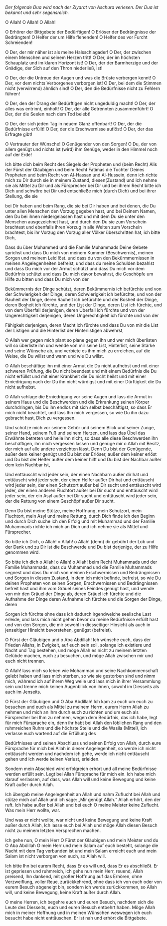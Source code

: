 _Der folgende Dua wird nach der Ziyarat von Aschura verlesen. Der Dua ist bekannt und sehr segensreich._

O Allah!
O Allah!
O Allah!


O Erhörer der Bittgebete der Bedürftigen!
O Erlöser der Bedrängnisse der Bedrängten!
O Helfer der um Hilfe flehenden!
O Helfer des vor Furcht Schreienden!


O Der, der mir näher ist als meine Halsschlagader!
O Der, der zwischen einem Menschen und seinem Herzen tritt!
O Der, der im höchsten Schauplatz und im klaren Horizont ist!
O Der, der der Barmherzige und der Gnädige, der Sich auf den Thron niederließ, ist!


O Der, der die Untreue der Augen und was die Brüste verbergen kennt!
O Der, vor dem nichts Verborgenes verborgen ist!
O Der, bei dem die Stimmen nicht (verwirrend) ähnlich sind!
O Der, den die Bedürfnisse nicht zu Fehlern führen!


O Der, den der Drang der Bedürftigen nicht ungeduldig macht!
O Der, der alles was entrinnt, einholt!
O Der, der alle Getrennten zusammenführt!
O Der, der die Seelen nach dem Tod belebt!


O Der, der sich jeden Tag in neuem Glanz offenbart!
O Der, der die Bedürfnisse erfüllt!
O Der, der die Erschwernisse auflöst!
O Der, der das Erfragte gibt!


O Vertrauter der Wünsche!
O Genügender von den Sorgen!
O Du, der von allem genügt und nichts ist (wird) ihm Genüge, weder in den Himmel noch auf der Erde!


Ich bitte dich beim Recht des Siegels der Propheten und (beim Recht) Alis der Fürst der Gläubigen und beim Recht Fatimas die Tochter Deines Propheten und beim Recht von Al-Hassan und Al-Hussein, denn ich richte mich zu Dir durch sie in meinem Zustand, diesen(Zustand) und ich nehme sie als Mittel zu Dir und als Fürsprecher bei Dir und bei ihrem Recht bitte ich Dich und schwöre bei Dir und entschließe mich (durch Dich) und bei ihrer Stellung, die sie


bei Dir haben und beim Rang, die sie bei Dir haben und bei denen, die Du unter allen Menschen den Vorzug gegeben hast, und bei Deinem Namen, den Du bei ihnen niedergelassen hast und mit dem Du sie unter den Menschen ausgezeichnet hast, und durch den Du sie zum Vorschein brachtest und ebenfalls ihren Vorzug in alle Welten zum Vorschein brachtest, bis ihr Vorzug den Vorzug aller Völker überschritten hat, ich bitte Dich,


Dass du über Muhammed und die Familie Muhammads Deine Gebete sprichst und dass Du mich von meinem Kummer (Beschwernis), meinen Sorgen und meinem Leid löst. und dass du von den Bekürmmernissen in meinen Angelegenheiten befreist, und dass du meine Schulden bezahlst und dass Du mich vor der Armut schützt und dass Du mich vor dem Bedürfnis schützt und dass Du mich davor bewahrst, die Geschöpfe um Hilfe zu bitten und dass Du mich von der


Bekümmernis der Dinge schützt, deren Bekümmernis ich befürchte und von der Schwierigkeit der Dinge, deren Schwierigkeit ich befürchte, und von der Rauheit der Dinge, deren Rauheit ich befürchte und der Bosheit der Dinge, deren Bosheit ich fürchte, und der List der Dinge, deren List ich fürchte, und von dem Überfall derjenigen, deren Überfall ich fürchte und von der Ungerechtigkeit derjenigen, deren Ungerechtigkeit ich fürchte und von der


Fähigkeit derjenigen, deren Macht ich fürchte und dass Du von mir die List der Listigen und die Hinterlist der Hinterlistigen abwehrst,


O Allah wer gegen mich plant so plane gegen ihn und wer mich überlisten will so überliste ihn und wende von mir seine List, Hinterlist, seine Stärke und seine Wünsche ab, und verbiete es ihm mich zu erreichen, auf die Weise, die Du willst und wann und wie Du willst.


O Allah beschäftige ihn mit einer Armut die Du nicht aufhebst und mit einer schweren Prüfung, die Du nicht beendest und mit einem Bedürfnis die Du nicht erfüllst und mit einer Krankheit die Du nicht heilst und mit einer Erniedrigung nach der Du ihn nicht würdigst und mit einer Dürftigkeit die Du nicht aufhebst.


O Allah schlage die Erniedrigung vor seine Augen und lass die Armut in seinem Haus und die Beschwerden und die Erkrankung seinen Körper durchdringen, bis Du ihn endlos mit sich selbst beschäftigst, so dass Er mich nicht beachtet, und lass Ihn mich vergessen, so wie Du ihn dazu gebracht hast, Dich zu vergessen.


Und schütze mich vor seinem Gehör und seinem Blick und seiner Zunge, seiner Hand, seinem Fuß und seinem Herzen, und lass das Übel das Erwähnte betreten und heile ihn nicht, so dass alle diese Beschwerden ihn beschäftigen, ihn mich vergessen lassen und genüge mir o Allah mit Besitz, der mich auf alle andere verzichten lässt. Denn Du bist der Genügende, außer dem keiner genügt und Du bist der Erlöser, außer dem keiner erlöst und Du bist der Helfer außer dem keiner hilft und Du bist der Nachbar außer dem kein Nachbar ist,


Und enttäuscht wird jeder sein, der einen Nachbarn außer dir hat und enttäuscht wird jeder sein, der einen Helfer außer Dir hat und enttäuscht wird jeder sein, der einen Schutzort außer bei Dir sucht und enttäuscht wird jeder, der einen anderen Fluchtort außer bei Dir sucht und enttäuscht wird jeder sein, der ein Asyl außer bei Dir sucht und enttäuscht wird jeder sein, der die Rettung von einem Geschöpf außer Dir sucht.


Denn Du bist meine Stütze, meine Hoffnung, mein Schutzort, mein Fluchtort, mein Asyl und meine Rettung, durch Dich finde ich den Beginn und durch Dich suche ich den Erfolg und mit Muhammad und der Familie Muhammads richte ich mich an Dich und ich nehme sie als Mittel und Fürsprecher.


So bitte ich Dich, o Allah! o Allah! o Allah! (denn) dir gebührt der Lob und der Dank und zu Dir ist die Beschwerde und Du bist derjenige, der zu Hilfe genommen wird.


So bitte ich dich o Allah! o Allah! o Allah! beim Recht Muhammads und der Familie Muhammads, dass du Muhammad und die Familie Muhammads segnest und dass Du mich von meinen Erschwernissen und Bedrängnissen und Sorgen in diesem Zustand, in dem ich mich befinde, befreist, so wie Du deinen Propheten von seinen Sorgen, Erschwernissen und Bedrängnissen befreit hast und ihm vom Gräuel seines Feindes genügt hast, und wende von mir den Gräuel der Dinge ab, deren Gräuel ich fürchte und die Aufnahme der Dinge deren Aufnahme ich fürchte und die Sorgen der Dinge, deren


Sorgen ich fürchte ohne dass ich dadurch irgendwelche seelische Last erleide, und lass mich nicht gehen bevor du meine Bedürfnisse erfüllt hast und von den Sorgen, die mir sowohl in diesseitiger Hinsicht als auch in jenseitiger Hinsicht bevorstehen, genügst (befreist).


O Fürst der Gläubigen und o Aba Abdillah! Ich wünsche euch, dass der Frieden Allahs, in Ewigkeit, auf euch sein soll, solange ich existiere und Nacht und Tag bestehen, und möge Allah es nicht zu meinem letzten Gelübde machen, euch zu besuchen, und möge Allah zwischen mir und euch nicht trennen.


O Allah! lass mich so leben wie Mohammad und seine Nachkommenschaft gelebt haben und lass mich sterben, so wie sie gestorben sind und nimm mich, während ich auf ihrem Weg weile und lass mich in ihrer Versammlung sein und trenne mich keinen Augenblick von ihnen, sowohl im Diesseits als auch im Jenseits.


O Fürst der Gläubigen und O Aba Abdillah! Ich kam zu euch um euch zu besuchen und euch als Mittel zu meinem Herrn, eurem Herrn Allah zu nehmen und mich an Ihm durch euch zu richten und um euch als Fürsprecher bei Ihm zu nehmen, wegen dem Bedürfnis, das ich habe, legt für mich Fürsprache ein, denn ihr habt bei Allah den löblichen Rang und den ruhmreichen Ruhm und die höchste Stelle und die Wasila (Mittel), ich verlasse euch wartend auf die Erfüllung des


Bedürfnisses und seinen Abschluss und seinen Erfolg von Allah, durch eure Fürsprache für mich bei Allah in dieser Angelegenheit, so werde ich nicht enttäuscht werden und nachdem ich gehe, werde ich nicht enttäuscht gehen und ich werde keinen Verlust, erleiden.


Sondern mein Abschied wird erfolgreich erhört und all meine Bedürfnisse werden erfüllt sein. Legt bei Allah Fürsprache für mich ein. Ich habe mich darauf verlassen, auf dass, was Allah will und keine Bewegung und keine Kraft außer durch Allah.


Ich übergab meine Angelegenheit an Allah und nahm Zuflucht bei Allah und stütze mich auf Allah und ich sage: „Mir genügt Allah.“ Allah erhört, den der ruft. Ich habe außer bei Allah und bei euch O meine Meister keine Zuflucht. Was mein Herr wollte, war.


Und was er nicht wollte, war nicht und keine Bewegung und keine Kraft außer durch Allah, Ich lasse euch bei Allah und möge Allah diesen Besuch nicht zu meinem letzten Versprechen machen.

Ich gehe nun, O mein Herr O Fürst der Gläubigen und mein Meister und du O Aba Abdillah O mein Herr und mein Salam auf euch besteht, solange die Nacht mit dem Tag verbunden ist und mein Salam erreicht euch und mein Salam ist nicht verborgen von euch, so Allah will.


Ich bitte Ihn bei eurem Recht, dass Er es will und, dass Er es abschließt. Er ist gepriesen und ruhmreich, ich gehe nun mein Herr, reuend, Allah preisend, Ihn dankend, mit großer Hoffnung auf das Erhören, ohne Verzweiflung, voller Reue, zurückkehrend, ohne dass ich von euch oder von eurem Besuch abgeneigt bin, sondern ich werde zurückkommen, so Allah will, und keine Bewegung, keine Kraft außer durch Allah.


O meine Herren, ich begehre euch und euren Besuch, nachdem sich die Leute des Diesseits, euch und euren Besuch entbehrt haben. Möge Allah mich in meiner Hoffnung und in meinen Wünschen weswegen ich euch besucht habe nicht enttäuschen. Er ist nah und erhört die Bittgebete.
